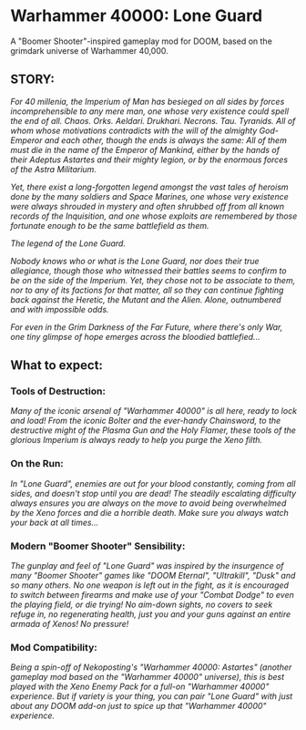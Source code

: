 # Warhammer 40000: Lone Guard
A "Boomer Shooter"-inspired gameplay mod for DOOM, based on the grimdark universe of Warhammer 40,000.

## STORY:

*For 40 millenia, the Imperium of Man has besieged on all sides by forces incomprehensible to any mere man, one whose very existence could spell the end of all.*
*Chaos. Orks. Aeldari. Drukhari. Necrons. Tau. Tyranids. All of whom whose motivations contradicts with the will of the almighty God-Emperor and each other, though the ends is always the same: All of them must die in the name of the Emperor of Mankind, either by the hands of their Adeptus Astartes and their mighty legion, or by the enormous forces of the Astra Militarium.*

*Yet, there exist a long-forgotten legend amongst the vast tales of heroism done by the many soldiers and Space Marines, one whose very existence were always shrouded in mystery and often shrubbed off from all known records of the Inquisition, and one whose exploits are remembered by those fortunate enough to be the same battlefield as them.*

*The legend of the Lone Guard.*

*Nobody knows who or what is the Lone Guard, nor does their true allegiance, though those who witnessed their battles seems to confirm to be on the side of the Imperium. Yet, they chose not to be associate to them, nor to any of its factions for that matter, all so they can continue fighting back against the Heretic, the Mutant and the Alien. Alone, outnumbered and with impossible odds.*

*For even in the Grim Darkness of the Far Future, where there's only War, one tiny glimpse of hope emerges across the bloodied battlefied...*

## What to expect:
### **Tools of Destruction:** 

*Many of the iconic arsenal of "Warhammer 40000" is all here, ready to lock and load! From the iconic *Bolter* and the ever-handy *Chainsword*, to the destructive might of the *Plasma Gun* and the *Holy Flamer*, these tools of the glorious Imperium is always ready to help you purge the Xeno filth.*

### **On the Run:** 

*In "Lone Guard", enemies are out for your blood constantly, coming from all sides, and doesn't stop until you are dead! The steadily escalating difficulty always ensures you are always on the move to avoid being overwhelmed by the Xeno forces and die a horrible death. Make sure you always watch your back at all times...*

### **Modern "Boomer Shooter" Sensibility:**

*The gunplay and feel of "Lone Guard" was inspired by the insurgence of many "Boomer Shooter" games like "DOOM Eternal", "Ultrakill", "Dusk" and so many others. No one weapon is left out in the fight, as it is encouraged to switch between firearms and make use of your "Combat Dodge" to even the playing field, or die trying! No aim-down sights, no covers to seek refuge in, no regenerating health, just you and your guns against an entire armada of Xenos! No pressure!*

### **Mod Compatibility:**

*Being a spin-off of Nekoposting's "Warhammer 40000: Astartes" (another gameplay mod based on the "Warhammer 40000" universe), this is best played with the Xeno Enemy Pack for a full-on "Warhammer 40000" experience. But if variety is your thing, you can pair "Lone Guard" with just about any DOOM add-on just to spice up that "Warhammer 40000" experience.*
